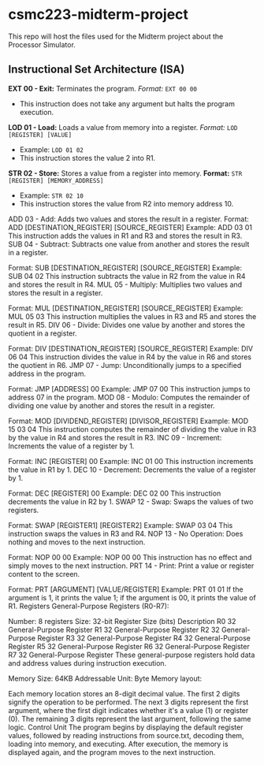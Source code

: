 # csmc223-midterm-project
This repo will host the files used for the Midterm project about the Processor Simulator.


## Instructional Set Architecture (ISA)


**EXT 00 - Exit:** Terminates the program.
*Format:* `EXT 00 00`
 - This instruction does not take any argument but halts the program execution.



**LOD 01 - Load:** Loads a value from memory into a register.
*Format:* `LOD [REGISTER] [VALUE]`
- Example: `LOD 01 02`
- This instruction stores the value 2 into R1.



**STR 02 - Store:** Stores a value from a register into memory.
**Format:** `STR [REGISTER] [MEMORY_ADDRESS]`
- Example: `STR 02 10`
- This instruction stores the value from R2 into memory address 10.



ADD 03 - Add: Adds two values and stores the result in a register.
Format: ADD [DESTINATION_REGISTER] [SOURCE_REGISTER]
Example: ADD 03 01
This instruction adds the values in R1 and R3 and stores the result in R3.
SUB 04 - Subtract: Subtracts one value from another and stores the result in a register.

Format: SUB [DESTINATION_REGISTER] [SOURCE_REGISTER]
Example: SUB 04 02
This instruction subtracts the value in R2 from the value in R4 and stores the result in R4.
MUL 05 - Multiply: Multiplies two values and stores the result in a register.

Format: MUL [DESTINATION_REGISTER] [SOURCE_REGISTER]
Example: MUL 05 03
This instruction multiplies the values in R3 and R5 and stores the result in R5.
DIV 06 - Divide: Divides one value by another and stores the quotient in a register.

Format: DIV [DESTINATION_REGISTER] [SOURCE_REGISTER]
Example: DIV 06 04
This instruction divides the value in R4 by the value in R6 and stores the quotient in R6.
JMP 07 - Jump: Unconditionally jumps to a specified address in the program.

Format: JMP [ADDRESS] 00
Example: JMP 07 00
This instruction jumps to address 07 in the program.
MOD 08 - Modulo: Computes the remainder of dividing one value by another and stores the result in a register.

Format: MOD [DIVIDEND_REGISTER] [DIVISOR_REGISTER]
Example: MOD 15 03 04
This instruction computes the remainder of dividing the value in R3 by the value in R4 and stores the result in R3.
INC 09 - Increment: Increments the value of a register by 1.

Format: INC [REGISTER] 00
Example: INC 01 00
This instruction increments the value in R1 by 1.
DEC 10 - Decrement: Decrements the value of a register by 1.

Format: DEC [REGISTER] 00
Example: DEC 02 00
This instruction decrements the value in R2 by 1.
SWAP 12 - Swap: Swaps the values of two registers.

Format: SWAP [REGISTER1] [REGISTER2]
Example: SWAP 03 04
This instruction swaps the values in R3 and R4.
NOP 13 - No Operation: Does nothing and moves to the next instruction.

Format: NOP 00 00
Example: NOP 00 00
This instruction has no effect and simply moves to the next instruction.
PRT 14 - Print: Print a value or register content to the screen.

Format: PRT [ARGUMENT] [VALUE/REGISTER]
Example: PRT 01 01
If the argument is 1, it prints the value 1; if the argument is 00, it prints the value of R1.
Registers
General-Purpose Registers (R0-R7):

Number: 8 registers
Size: 32-bit
Register	Size (bits)	Description
R0	32	General-Purpose Register
R1	32	General-Purpose Register
R2	32	General-Purpose Register
R3	32	General-Purpose Register
R4	32	General-Purpose Register
R5	32	General-Purpose Register
R6	32	General-Purpose Register
R7	32	General-Purpose Register
These general-purpose registers hold data and address values during instruction execution.

Memory
Size: 64KB
Addressable Unit: Byte
Memory layout:

Each memory location stores an 8-digit decimal value.
The first 2 digits signify the operation to be performed.
The next 3 digits represent the first argument, where the first digit indicates whether it's a value (1) or register (0).
The remaining 3 digits represent the last argument, following the same logic.
Control Unit
The program begins by displaying the default register values, followed by reading instructions from source.txt, decoding them, loading into memory, and executing. After execution, the memory is displayed again, and the program moves to the next instruction.






